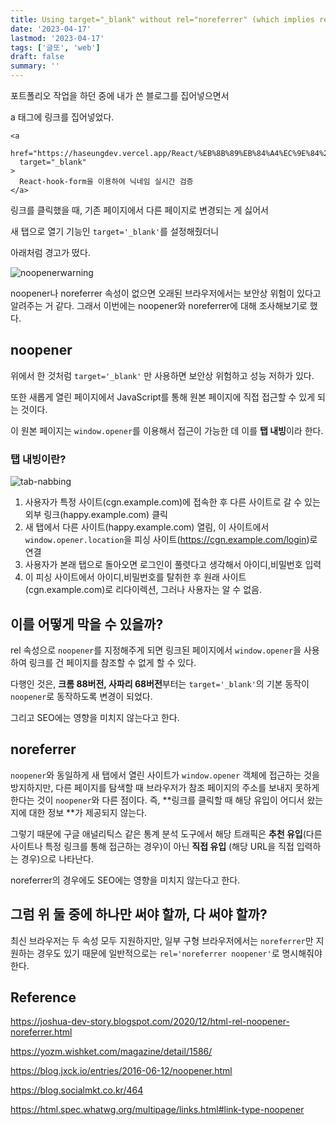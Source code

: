 ```yaml
---
title: Using target="_blank" without rel="noreferrer" (which implies rel="noopener")
date: '2023-04-17'
lastmod: '2023-04-17'
tags: ['글또', 'web']
draft: false
summary: ''
---
```


포트폴리오 작업을 하던 중에 내가 쓴 블로그를 집어넣으면서

a 태그에 링크를 집어넣었다.

```tsx
<a
  href="https://haseungdev.vercel.app/React/%EB%8B%89%EB%84%A4%EC%9E%84%20%EC%9E%90%EC%9D%8C,%EB%AA%A8%EC%9D%8C%20%EC%B2%98%EB%A6%AC%20%EB%B0%8F%20%EB%8B%89%EB%84%A4%EC%9E%84%20%EB%B3%80%EA%B2%BD%ED%95%98%EA%B8%B0/"
  target="_blank"
>
  React-hook-form을 이용하여 닉네임 실시간 검증
</a>
```

링크를 클릭했을 때, 기존 페이지에서 다른 페이지로 변경되는 게 싫어서

새 탭으로 열기 기능인 `target='_blank'`를 설정해줬더니

아래처럼 경고가 떴다.

![noopenerwarning](/static/images/noopenerwarning.png)

noopener나 noreferrer 속성이 없으면 오래된 브라우저에서는 보안상 위험이 있다고 알려주는 거 같다. 그래서 이번에는 noopener와 noreferrer에 대해 조사해보기로 했다.

## noopener

위에서 한 것처럼 `target='_blank'` 만 사용하면 보안상 위험하고 성능 저하가 있다.

또한 새롭게 열린 페이지에서 JavaScript를 통해 원본 페이지에 직접 접근할 수 있게 되는 것이다.

이 원본 페이지는 `window.opener`를 이용해서 접근이 가능한 데 이를 **탭 내빙**이라 한다.

### 탭 내빙이란?

![tab-nabbing](/static/images/tab-nabbing.svg)

1. 사용자가 특정 사이트(cgn.example.com)에 접속한 후 다른 사이트로 갈 수 있는 외부 링크(happy.example.com) 클릭
2. 새 탭에서 다른 사이트(happy.example.com) 열림, 이 사이트에서 `window.opener.location`을 피싱 사이트(https://cgn.example.com/login)로 연결
3. 사용자가 본래 탭으로 돌아오면 로그인이 풀렷다고 생각해서 아이디,비밀번호 입력
4. 이 피싱 사이트에서 아이디,비밀번호를 탈취한 후 원래 사이트(cgn.example.com)로 리다이렉션, 그러나 사용자는 알 수 없음.

## 이를 어떻게 막을 수 있을까?

rel 속성으로 `noopener`를 지정해주게 되면 링크된 페이지에서 `window.opener`을 사용하여 링크를 건 페이지를 참조할 수 없게 할 수 있다.

다행인 것은, **크롬 88버전, 사파리 68버전**부터는 `target='_blank'`의 기본 동작이 `noopener`로 동작하도록 변경이 되었다.

그리고 SEO에는 영향을 미치지 않는다고 한다.

## noreferrer

`noopener`와 동일하게 새 탭에서 열린 사이트가 `window.opener` 객체에 접근하는 것을 방지하지만, 다른 페이지를 탐색할 때 브라우저가 참조 페이지의 주소를 보내지 못하게 한다는 것이 `noopener`와 다른 점이다. 즉, **링크를 클릭할 때 해당 유입이 어디서 왔는지에 대한 정보 **가 제공되지 않는다.

그렇기 때문에 구글 애널리틱스 같은 통계 분석 도구에서 해당 트래픽은 **추천 유입**(다른 사이트나 특정 링크를 통해 접근하는 경우)이 아닌 **직접 유입** (해당 URL을 직접 입력하는 경우)으로 나타난다.

noreferrer의 경우에도 SEO에는 영향을 미치지 않는다고 한다.

## 그럼 위 둘 중에 하나만 써야 할까, 다 써야 할까?

최신 브라우저는 두 속성 모두 지원하지만, 일부 구형 브라우저에서는 `noreferrer`만 지원하는 경우도 있기 때문에 일반적으로는 `rel='noreferrer noopener'`로 명시해줘야 한다.

## Reference

https://joshua-dev-story.blogspot.com/2020/12/html-rel-noopener-noreferrer.html

https://yozm.wishket.com/magazine/detail/1586/

https://blog.jxck.io/entries/2016-06-12/noopener.html

https://blog.socialmkt.co.kr/464

https://html.spec.whatwg.org/multipage/links.html#link-type-noopener

